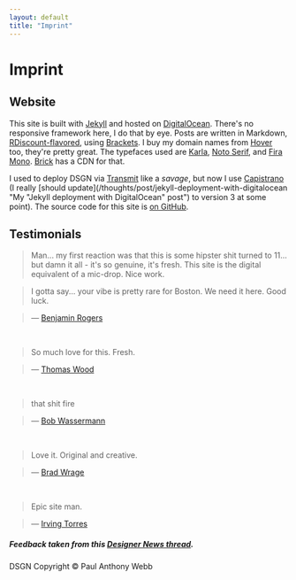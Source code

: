 ```yaml
---
layout: default
title: "Imprint"
---
```


# Imprint

## Website

This site is built with [Jekyll](https://jekyllrb.com "Jekyll — Static blogging engine") and hosted on [DigitalOcean](https://www.digitalocean.com/?refcode=fd45d6b57e0f "DigitalOcean — Secure servers at a great price (affiliate link)"). There's no responsive framework here, I do that by eye. Posts are written in Markdown, [RDiscount-flavored](http://dafoster.net/projects/rdiscount "Classic Markdown renderer for Jekyll"), using [Brackets](http://brackets.io "My favorite text/code editor"). I buy my domain names from [Hover](https://hover.com/gabSji1r "Hover — Best registrar I've dealt with thus far (affiliate link)") too, they're pretty great. The typefaces used are [Karla](http://brick.im/fonts/karla "Karla page on Brick"), [Noto Serif](http://brick.im/fonts/notoserif "Noto Serif page on Brick"), and [Fira Mono](http://brick.im/fonts/firamono "Fira Mono page on Brick"). [Brick](http://brick.im "Super dope font CDN") has a CDN for that.

I used to deploy DSGN via [Transmit](http://panic.com/transmit "THE best SFTP app I've ever used") like a *savage*, but now I use [Capistrano](http://capistranorb.com "Remote server automation tool, written in Ruby") (I really [should update](/thoughts/post/jekyll-deployment-with-digitalocean "My "Jekyll deployment with DigitalOcean" post") to version 3 at some point). The source code for this site is [on GitHub](https://github.com/NetOperatorWibby/DSGN "DSGN source code on GitHub").

## Testimonials

> Man... my first reaction was that this is some hipster shit turned to 11... but damn it all - it's so genuine, it's fresh. This site is the digital equivalent of a mic-drop. Nice work.

> I gotta say... your vibe is pretty rare for Boston. We need it here. Good luck.

> — [Benjamin Rogers](https://twitter.com/thebenrogers "Benjamin Rogers on Twitter")

<br/>

> So much love for this. Fresh.

> — [Thomas Wood](https://twitter.com/LisbonExile "Thomas Wood on Twitter")

<br/>

> that shit fire

> — [Bob Wassermann](https://twitter.com/BobWassermann "Bob Wassermann on Twitter")

<br/>

> Love it. Original and creative.

> — [Brad Wrage](https://twitter.com/bradwrage "Brad Wrage on Twitter")

<br/>

> Epic site man.

> — [Irving Torres](https://twitter.com/irvingtorresyc "Irving Torres on Twitter")

##### Feedback taken from this [Designer News thread](https://www.designernews.co/stories/61460-show-dn-dsgn "Designer News thread about the redesign of DSGN").

<div class="divider">
  <span class="divider__shape-01"></span>
  <span class="divider__shape-02"></span>
  <span class="divider__shape-03"></span>
  <span class="divider__shape-04"></span>
</div>

DSGN Copyright &copy; Paul Anthony Webb